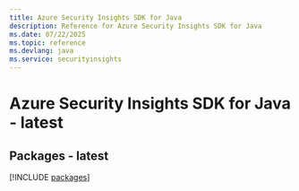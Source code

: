 ```yaml
---
title: Azure Security Insights SDK for Java
description: Reference for Azure Security Insights SDK for Java
ms.date: 07/22/2025
ms.topic: reference
ms.devlang: java
ms.service: securityinsights
---
```

# Azure Security Insights SDK for Java - latest
## Packages - latest
[!INCLUDE [packages](security-insights-index.md)]